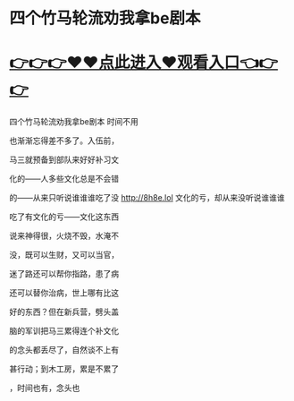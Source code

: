 # 四个竹马轮流劝我拿be剧本

# <a href="https://github.com/bitezs/bite/issues/1">👉👉👉♥♥点此进入♥观看入口👈👉👉</a>

四个竹马轮流劝我拿be剧本
时间不用

也渐渐忘得差不多了。入伍前，

马三就预备到部队来好好补习文

化的——人多些文化总是不会错

的——从来只听说谁谁谁吃了没
http://8h8e.lol
文化的亏，却从来没听说谁谁谁

吃了有文化的亏——文化这东西

说来神得很，火烧不毁，水淹不

没，既可以生财，又可以当官，

迷了路还可以帮你指路，患了病

还可以替你治病，世上哪有比这

好的东西？但在新兵营，劈头盖

脑的军训把马三累得连个补文化

的念头都丢尽了，自然谈不上有

甚行动；到木工房，累是不累了

，时间也有，念头也
